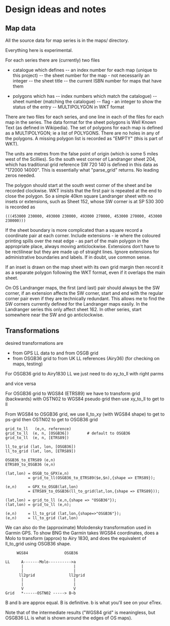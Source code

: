 # Design ideas and notes

## Map data

All the source data for map series is in the maps/ directory.

Everything here is experimental.

For each series there are (currently) two files

- catalogue which defines 
  -- an index number for each map (unique to this project)
  -- the sheet number for the map - not necessarily an integer
  -- the sheet title
  -- the current ISBN number for maps that have them

- polygons which has
  -- index numbers which match the catalogue)
  -- sheet number (matching the catalogue)
  -- flag - an integer to show the status of the entry
  -- MULTIPOLYGON in WKT format

There are two files for each series, and one line in each of the files for each
map in the series.  The data format for the sheet polygons is Well Known Text
(as defined in Wikipedia).  The set of polygons for each map is defined as a
MULTIPOLYGON; ie a list of POLYGONS.  There are no holes in any of the
polygons.  A missing polygon list is recorded as "EMPTY" (this is part of WKT).

The units are metres from the false point of origin (which is some 5 miles west
of the Scillies).  So the south west corner of Landranger sheet 204, which has
traditional grid reference SW 720 140 is defined in this data as "172000
14000".  This is essentially what "parse_grid" returns. No leading zeros
needed.

The polygon should start at the south west corner of the sheet and be recorded
clockwise.  WKT insists that the first pair is repeated at the end to close the
polygon. So a simple 40km square Landranger sheet with no insets or extensions,
such as Sheet 152, whose SW corner is at SP 530 300 is recorded as

    (((453000 230000, 493000 230000, 493000 270000, 453000 270000, 453000 230000)))

If the sheet boundary is more complicated than a square record a coordinate
pair at each corner.  Include extensions - ie where the coloured printing spills
over the neat edge - as part of the main polygon in the appropriate place,
always moving anticlockwise.  Extensions don’t have to be rectilinear but they
are made up of straight lines.  Ignore extensions for administrative boundaries
and labels.  If in doubt, use common sense.  

If an inset is drawn on the map sheet with its own grid margin then record it
as a separate polygon following the WKT format, even if it overlaps the main sheet.

On OS Landranger maps,  the first (and last) pair should always be the SW
corner, if an extension affects the SW corner, start and end with the regular
corner pair even if they are technically redundant.  This allows me to find the
SW corners currently defined for the Landranger maps easily.  In the Landranger
series this only affect sheet 162.  In other series, start somewhere near the
SW and go anticlockwise.




## Transformations

desired transformations are 

- from GPS LL data to and from OSGB grid
- from OSGB36 grid to from UK LL references (Airy36) (for checking on maps, testing)


For OSGB36 grid to Airy1830 LL we just need to do xy_to_ll with
right parms

and vice versa

For OSGB36 grid to WGS84 (ETRS89) we have to transform grid
(backwards) with OSTN02 to WGS84 pseudo grid then use xy_to_ll to
get to ll

From WGS84 to OSGB36 grid, we use ll_to_xy (with WGS84 shape) to get
to ps-grid then OSTN02 to get to OSGB36 grid


    grid_to_ll   (e,n, reference)
    grid_to_ll  (e, n, [OSGB36])        # default to OSGB36
    grid_to_ll  (e, n, [ETRS89])

    ll_to_grid (lat, lon, [OSGB36])
    ll_to_grid (lat, lon, [ETRS89])

    OSGB36_to_ETRS89 (e,n)
    ETRS89_to_OSGB36 (e,n)

    (lat,lon) = OSGB_to_GPX(e,n)
              = grid_to_ll(OSGB36_to_ETRS89($e,$n),{shape => ETRS89});

    (e,n)     = GPX_to_OSGB(lat,lon)
              = ETRS89_to_OSGB36(ll_to_grid(lat,lon,{shape => ETRS89}));

    (lat,lon) = grid_to_ll (e,n,{shape => "OSGB36"});
    (lat,lon) = grid_to_ll (e,n);

    (e,n)     = ll_to_grid (lat,lon,{shape=>"OSGB36"});
    (e,n)     = ll_to_grid (lat,lon)


We can also do the (approximate) Molodensky transformation used in
Garmin GPS.  To show BNG the Garmin takes WGS84 coordinates, does a
Molo to transform (approx) to Airy 1830, and does the equivalent of
ll_to_grid using OSGB36 shape.

         WGS84                OSGB36

    LL     A-------Molo---------->a
           |                      |
           |                      |
          ll2grid               ll2grid
           |                      |
           |                      |
           V                      V
    Grid   *------OSTN02 -----> B~b

B and b are approx equal.
B is definitive.  b is what you'll see on your eTrex.

Note that of the intermediate results ("WGS84 grid" is meaningless,
but OSGB36 LL is what is shown around the edges of OS maps).
